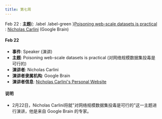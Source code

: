```yaml
---
title: 第七周
---
```


Feb 22
: **主题**{: .label .label-green }[Poisoning web-scale datasets is practical](#)
  : [Nicholas Carlini](https://nicholas.carlini.com/) (Google Brain)

#### Feb 22
- **事件**: Speaker (演讲)
- **主题**: Poisoning web-scale datasets is practical (对网络规模数据集投毒是可行的)
- **演讲者**: Nicholas Carlini
- **演讲者隶属机构**: Google Brain
- **演讲者信息**: [Nicholas Carlini's Personal Website](https://nicholas.carlini.com/)

#### 说明
- 2月22日，Nicholas Carlini将就"对网络规模数据集投毒是可行的"这一主题进行演讲，他是来自 Google Brain 的专家。